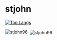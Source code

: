 # stjohn

[![Top Langs](https://github-readme-stats-git-main-stjohn96.vercel.app/api/top-langs/?username=stjohn96&layout=compact)](https://github.com/stjohn96)


<p><img align="left" src="https://github-readme-stats-git-main-stjohn96.vercel.app/api/top-langs?username=stjohn96&show_icons=true&locale=en&layout=compact" alt="stjohn96" /></p>

<p>&nbsp;<img align="center" src="https://github-readme-stats-git-main-stjohn96.vercel.app/api?username=stjohn96&show_icons=true&locale=en" alt="stjohn96" /></p>

